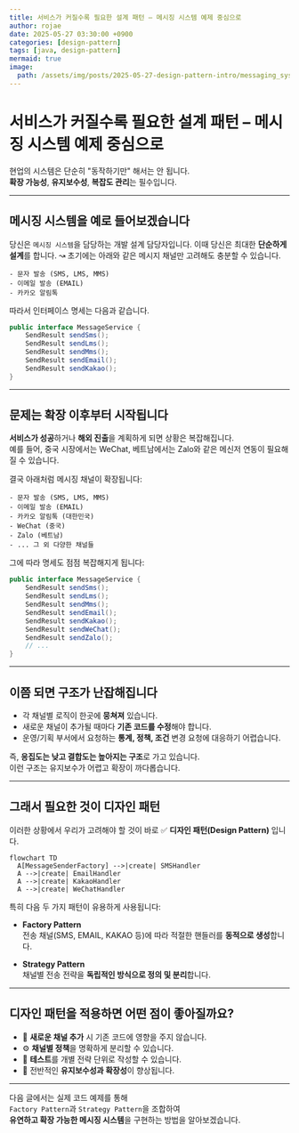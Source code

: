 ```yaml
---
title: 서비스가 커질수록 필요한 설계 패턴 – 메시징 시스템 예제 중심으로 
author: rojae
date: 2025-05-27 03:30:00 +0900
categories: [design-pattern]
tags: [java, design-pattern]
mermaid: true
image:
  path: /assets/img/posts/2025-05-27-design-pattern-intro/messaging_system.png
---
```


# 서비스가 커질수록 필요한 설계 패턴 – 메시징 시스템 예제 중심으로

현업의 시스템은 단순히 "동작하기만" 해서는 안 됩니다.  
**확장 가능성**, **유지보수성**, **복잡도 관리**는 필수입니다.

---

## 메시징 시스템을 예로 들어보겠습니다
당신은 `메시징 시스템`을 담당하는 개발 설계 담당자입니다.
이때 당신은 최대한 **단순하게 설계**를 합니다.
&rarrw; 초기에는 아래와 같은 메시지 채널만 고려해도 충분할 수 있습니다.

```
- 문자 발송 (SMS, LMS, MMS)
- 이메일 발송 (EMAIL)
- 카카오 알림톡
```

따라서 인터페이스 명세는 다음과 같습니다.

```java
public interface MessageService {
    SendResult sendSms();
    SendResult sendLms();
    SendResult sendMms();
    SendResult sendEmail();
    SendResult sendKakao();
}
```

---

## 문제는 확장 이후부터 시작됩니다

**서비스가 성공**하거나 **해외 진출**을 계획하게 되면 상황은 복잡해집니다.  
예를 들어, 중국 시장에서는 WeChat, 베트남에서는 Zalo와 같은 메신저 연동이 필요해질 수 있습니다.

결국 아래처럼 메시징 채널이 확장됩니다:

```
- 문자 발송 (SMS, LMS, MMS)
- 이메일 발송 (EMAIL)
- 카카오 알림톡 (대한민국)
- WeChat (중국)
- Zalo (베트남)
- ... 그 외 다양한 채널들
```

그에 따라 명세도 점점 복잡해지게 됩니다:

```java
public interface MessageService {
    SendResult sendSms();
    SendResult sendLms();
    SendResult sendMms();
    SendResult sendEmail();
    SendResult sendKakao();
    SendResult sendWeChat();
    SendResult sendZalo();
    // ...
}
```

---

## 이쯤 되면 구조가 난잡해집니다

- 각 채널별 로직이 한곳에 **뭉쳐져** 있습니다.
- 새로운 채널이 추가될 때마다 **기존 코드를 수정**해야 합니다.
- 운영/기획 부서에서 요청하는 **통계, 정책, 조건** 변경 요청에 대응하기 어렵습니다.

즉, **응집도는 낮고 결합도는 높아지는 구조**로 가고 있습니다.  
이런 구조는 유지보수가 어렵고 확장이 까다롭습니다.

---

## 그래서 필요한 것이 디자인 패턴

이러한 상황에서 우리가 고려해야 할 것이 
바로 ✅ **디자인 패턴(Design Pattern)** 입니다.

```mermaid
flowchart TD
  A[MessageSenderFactory] -->|create| SMSHandler
  A -->|create| EmailHandler
  A -->|create| KakaoHandler
  A -->|create| WeChatHandler
```

특히 다음 두 가지 패턴이 유용하게 사용됩니다:

- **Factory Pattern**  
  전송 채널(SMS, EMAIL, KAKAO 등)에 따라 적절한 핸들러를 **동적으로 생성**합니다.

- **Strategy Pattern**  
  채널별 전송 전략을 **독립적인 방식으로 정의 및 분리**합니다.

---

## 디자인 패턴을 적용하면 어떤 점이 좋아질까요?

- 🔌 **새로운 채널 추가** 시 기존 코드에 영향을 주지 않습니다.
- ⚙️ **채널별 정책**을 명확하게 분리할 수 있습니다.
- 🧪 **테스트**를 개별 전략 단위로 작성할 수 있습니다.
- 🧹 전반적인 **유지보수성과 확장성**이 향상됩니다.

---

다음 글에서는 실제 코드 예제를 통해  
`Factory Pattern`과 `Strategy Pattern`을 조합하여  
**유연하고 확장 가능한 메시징 시스템**을 구현하는 방법을 알아보겠습니다.
